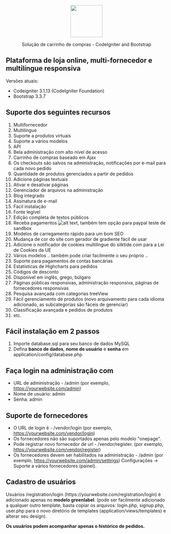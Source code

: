 <p align="center"><img src="https://cdn.worldvectorlogo.com/logos/codeigniter-1.svg" width="100"></p>
<p align="center">Solução de carrinho de compras - CodeIgniter and Bootstrap</p>
 
## Plataforma de loja online, multi-fornecedor e multilíngue responsiva

Versões atuais:

* Codeigniter 3.1.13 (CodeIgniter Foundation)
* Bootstrap 3.3.7

## Suporte dos seguintes recursos

1. Multifornecedor
2. Multilíngue
3. Suporte a produtos virtuais
4. Suporte a vários modelos
5. API
6. Bela administração com alto nível de acesso
7. Carrinho de compras baseado em Ajax
8. Os checkouts são salvos na administração, notificações por e-mail para cada novo pedido
9. Quantidade de produtos gerenciados a partir de pedidos
10. Adicione páginas textuais
11. Ativar e desativar páginas
12. Gerenciador de arquivos na administração
13. Blog integrado
14. Assinatura de e-mail
15. Fácil instalação
16. Fonte legível
17. Edição completa de textos públicos
18. Receba pagamentos ![alt text](https://raw.githubusercontent.com/kirilkirkov/Shopping-Cart-Solution-CodeIgniter/master/github/paypalLogo.png "Logo Title Text 1"), também tem opção para paypal teste de sandbox
19. Modelos de carregamento rápido para um bom SEO
20. Mudança de cor do site com gerador de gradiente fácil de usar
21. Adicione o notificador de cookies multilíngue do silktide.com para a Lei de Cookies da UE
22. Vários modelos .. também pode criar facilmente o seu próprio ..
23. Suporte para pagamentos de contas bancárias
24. Estatísticas de Highcharts para pedidos
25. Códigos de desconto
26. Disponível em inglês, grego, búlgaro
27. Páginas públicas responsivas, administração responsiva, páginas de fornecedores responsivas
28. Pesquisa avançada com categorias treeView
29. Fácil gerenciamento de produtos (novo arquivamento para cada idioma adicionado, as subcategorias são fáceis de gerenciar)
30. Classificação avançada e pedidos de produtos
31. etc.

## Fácil instalação em 2 passos
1. Importe database.sql para seu banco de dados MySQL
2. Defina <b>banco de dados</b>, <b>nome de usuário</b> e <b>senha</b> em application/config/database.php

## Faça login na administração com
- URL de administração - /admin (por exemplo, https://yourwebsite.com/admin)
- Nome de usuário: admin
- Senha: admin

## Suporte de fornecedores
- O URL de login é - /vendor/login (por exemplo, https://yourwebsite.com/vendor/login)
- Os fornecedores não são suportados apenas pelo modelo "onepage".
- Pode registrar novo fornecedor de url - /vendor/register. (por exemplo, https://yourwebsite.com/vendor/register)
- Os fornecedores devem ser habilitados na administração - /admin (por exemplo, https://yourwebsite.com/admin/settings) Configurações -> Suporte a vários fornecedores (painel).

## Cadastro de usuários
<p>Usuários /registration/login (https://yourwebsite.com/registration/login) é adicionado apenas no <b>modelo greenlabel</b>. (pode ser facilmente adicionado a qualquer outro template, basta copiar os arquivos: login.php, signup.php, user.php para o novo diretório de templates (application/views/templates) e alterar seu design).</p>
<b>Os usuários podem acompanhar apenas o histórico de pedidos.</b>
